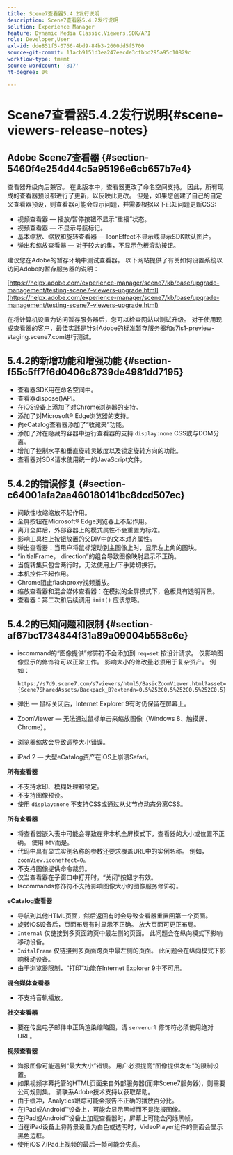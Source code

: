 ```yaml
---
title: Scene7查看器5.4.2发行说明
description: Scene7查看器5.4.2发行说明
solution: Experience Manager
feature: Dynamic Media Classic,Viewers,SDK/API
role: Developer,User
exl-id: dde851f5-0766-4bd9-84b3-2600dd5f5700
source-git-commit: 11acb9151d3ea247eecde3cfbbd295a95c10829c
workflow-type: tm+mt
source-wordcount: '817'
ht-degree: 0%

---
```


# Scene7查看器5.4.2发行说明{#scene-viewers-release-notes}

## Adobe Scene7查看器 {#section-5460f4e254d44c5a95196e6cb657b7e4}

查看器升级向后兼容。 在此版本中，查看器更改了命名空间支持。 因此，所有现成的查看器预设都进行了更新，以反映此更改。 但是，如果您创建了自己的自定义查看器预设，则查看器可能会显示问题，并需要根据以下已知问题更新CSS:

* 视频查看器 — 播放/暂停按钮不显示“重播”状态。
* 视频查看器 — 不显示导航标记。
* 基本缩放、缩放和旋转查看器 — IconEffect不显示或显示SDK默认图片。
* 弹出和缩放查看器 — 对于较大的集，不显示色板滚动按钮。

建议您在Adobe的暂存环境中测试查看器。 以下网站提供了有关如何设置系统以访问Adobe的暂存服务器的说明：

[https://helpx.adobe.com/experience-manager/scene7/kb/base/upgrade-management/testing-scene7-viewers-upgrade.html](https://helpx.adobe.com/experience-manager/scene7/kb/base/upgrade-management/testing-scene7-viewers-upgrade.html)

在将计算机设置为访问暂存服务器后，您可以检查网站以测试升级。 对于使用现成查看器的客户，最佳实践是针对Adobe的标准暂存服务器和s7is1-preview-staging.scene7.com进行测试。

## 5.4.2的新增功能和增强功能 {#section-f55c5ff7f6d0406c8739de4981dd7195}

* 查看器SDK用在命名空间中。
* 查看器dispose()API。
* 在iOS设备上添加了对Chrome浏览器的支持。
* 添加了对Microsoft® Edge浏览器的支持。
* 向eCatalog查看器添加了“收藏夹”功能。
* 添加了对在隐藏的容器中运行查看器的支持 `display:none` CSS或与DOM分离。
* 增加了控制水平和垂直旋转灵敏度以及锁定旋转方向的功能。
* 查看器对SDK请求使用统一的JavaScript文件。

## 5.4.2的错误修复 {#section-c64001afa2aa460180141bc8dcd507ec}

* 间歇性收缩缩放不起作用。
* 全屏按钮在Microsoft® Edge浏览器上不起作用。
* 离开全屏后，外部容器上的模式属性不会重置为标准。
* 影响工具栏上按钮放置的父DIV中的文本对齐属性。
* 弹出查看器：当用户将鼠标滚动到主图像上时，显示左上角的图块。
* “initialFrame， direction”的组合导致图像映射显示不正确。
* 当旋转集只包含两行时，无法使用上/下手势切换行。
* 本机控件不起作用。
* Chrome阻止flashproxy视频播放。
* 缩放查看器和混合媒体查看器：在模拟的全屏模式下，色板具有透明背景。
* 查看器：第二次和后续调用 `init()` 应该忽略。

## 5.4.2的已知问题和限制 {#section-af67bc1734844f31a89a09004b558c6e}

* iscommand的“图像提供”修饰符不会添加到 `req=set` 按设计请求。 仅影响图像显示的修饰符可以正常工作。 影响大小的修改量必须用于复杂资产。 例如：

   ```
   https://s7d9.scene7.com/s7viewers/html5/BasicZoomViewer.html?asset= {Scene7SharedAssets/Backpack_B?extendn=0.5%252C0.5%252C0.5%252C0.5}
   ```

* 弹出 — 鼠标关闭后，Internet Explorer 9有时仍保留在屏幕上。
* ZoomViewer — 无法通过鼠标单击来缩放图像（Windows 8、触摸屏、Chrome）。
* 浏览器缩放会导致调整大小错误。
* iPad 2 — 大型eCatalog资产在iOS上崩溃Safari。

**所有查看器**

* 不支持水印、模糊处理和锁定。
* 不支持图像预设。
* 使用 `display:none` 不支持CSS或通过从父节点动态分离CSS。

**所有查看器**

* 将查看器嵌入表中可能会导致在非本机全屏模式下，查看器的大小或位置不正确。 使用 `DIV`而是。
* 代码中具有显式实例名称的参数还要求覆盖URL中的实例名称。 例如，`zoomView.iconeffect=0`。
* 不支持图像提供命令裁剪。
* 仅当查看器在子窗口中打开时，“关闭”按钮才有效。
* Iscommands修饰符不支持影响图像大小的图像服务修饰符。

**eCatalog查看器**

* 导航到其他HTML页面，然后返回有时会导致查看器重置回第一个页面。
* 旋转iOS设备后，页面布局有时显示不正确。 放大页面可更正布局。
* `Internal` 仅链接到多页面跨页中最左侧的页面。 此问题会在纵向模式下影响移动设备。
* `InitalFrame` 仅链接到多页面跨页中最左侧的页面。 此问题会在纵向模式下影响移动设备。
* 由于浏览器限制，“打印”功能在Internet Explorer 9中不可用。

**混合媒体查看器**

* 不支持音轨播放。

**社交查看器**

* 要在传出电子邮件中正确渲染缩略图，请 `serverurl` 修饰符必须使用绝对URL。

**视频查看器**

* 海报图像可能遇到“最大大小”错误。 用户必须提高“图像提供发布”的限制设置。
* 如果视频字幕托管的HTML页面来自外部服务器(而非Scene7服务器)，则需要公司规则集。 请联系Adobe技术支持以获取帮助。
* 由于缓冲，Analytics跟踪可能会报告不正确的播放百分比。
* 在iPad或Android™设备上，可能会显示黑帧而不是海报图像。
* 在iPad或Android™设备上加载查看器时，屏幕上可能会闪烁黑帧。
* 当在iPad设备上将背景设置为白色或透明时，VideoPlayer组件的侧面会显示黑色边框。
* 使用iOS 7,iPad上视频的最后一帧可能会失真。

